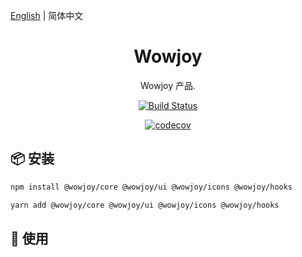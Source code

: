 [English](./README.md) | 简体中文

<h1 align="center">Wowjoy</h1>
<div align="center">
Wowjoy 产品.

[![Build Status](https://travis-ci.org/wow-joy/wowjoy.svg?branch=master)](https://travis-ci.org/wow-joy/wowjoy)

[![codecov](https://codecov.io/gh/wow-joy/wowjoy/branch/1.0/graph/badge.svg)](https://codecov.io/gh/wow-joy/wowjoy)

</div>

## 📦 安装

```bash
npm install @wowjoy/core @wowjoy/ui @wowjoy/icons @wowjoy/hooks
```

```bash
yarn add @wowjoy/core @wowjoy/ui @wowjoy/icons @wowjoy/hooks
```

## 🔨 使用
